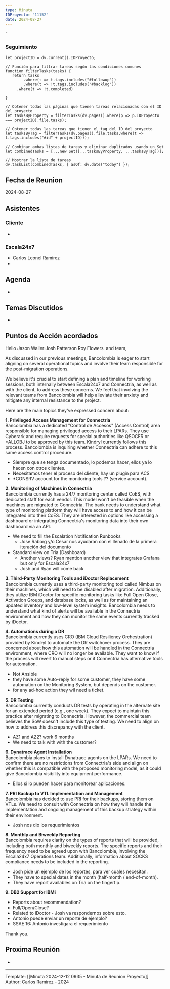 ```yaml
---
type: Minuta
IDProyecto: "11152"
date: 2024-08-27
---
```

`

### Seguimiento

```dataviewjs
let projectID = dv.current().IDProyecto;

// Función para filtrar tareas según las condiciones comunes
function filterTasks(tasks) {
   return tasks
        .where(t => t.tags.includes("#followup"))
        .where(t => !t.tags.includes("#backlog"))
     .where(t => !t.completed)
        
}

// Obtener todas las páginas que tienen tareas relacionadas con el ID del proyecto
let tasksByProperty = filterTasks(dv.pages().where(p => p.IDProyecto === projectID).file.tasks);

// Obtener todas las tareas que tienen el tag del ID del proyecto
let tasksByTag = filterTasks(dv.pages().file.tasks.where(t => t.tags.includes("#id" + projectID)));

// Combinar ambas listas de tareas y eliminar duplicados usando un Set
let combinedTasks = [...new Set([...tasksByProperty, ...tasksByTag])];

// Mostrar la lista de tareas
dv.taskList(combinedTasks, { asOf: dv.date("today") });
 ```
## Fecha de Reunion
2024-08-27

## Asistentes

### Cliente
* 
### Escala24x7
- Carlos Leonel Ramírez
-  

## Agenda
* 
## Temas Discutidos
*  

## Puntos de Acción acordados


Hello Jason Waller Josh Patterson Roy Flowers  and team,

  
As discussed in our previous meetings, Bancolombia is eager to start aligning on several operational topics and involve their team responsible for the post-migration operations.  
  

We believe it's crucial to start defining a plan and timeline for working sessions, both internally between Escala24x7 and Connectria, as well as with the client, to address these concerns. We feel that involving the relevant teams from Bancolombia will help alleviate their anxiety and mitigate any internal resistance to the project.  
  

Here are the main topics they've expressed concern about:  


**1. Privileged Access Management for Connectria**  
Bancolombia has a dedicated "Control de Accesos" (Access Control) area responsible for managing privileged access to their LPARs. They use Cyberark and require requests for special authorities like QSOCFR or *ALLOBJ to be approved by this team. Kindryl currently follows this process. Bancolombia is inquiring whether Connectria can adhere to this same access control procedure.  

- Siempre que se tenga documentado, lo podemos hacer, ellos ya lo hacen con otros clientes.
- Necesitamos tener el proceso del cliente, hay un plugin para ACS
- *CONSRV account for the monitoring tools ?? (service account). 


**2. Monitoring of Machines in Connectria**  
Bancolombia currently has a 24/7 monitoring center called CoES, with dedicated staff for each vendor. This model won't be feasible when the machines are migrated to Connectria. The bank needs to understand what type of monitoring platform they will have access to and how it can be integrated into their CoES. They are interested in options like accessing a dashboard or integrating Connectria's monitoring data into their own dashboard via an API.  


- We need to fill the Escalation Notification Runbooks
	- Jose Raborg y/o Cesar nos ayudaran con el llenado de la primera iteración del documento
- Standard view on Tria (Dashboard)
	- Another views? Ryan mention another view that integrates Grafana but only for Escala24x7
	- Josh and Ryan will come back 
  
**3. Third-Party Monitoring Tools and iDoctor Replacement**  
Bancolombia currently uses a third-party monitoring tool called Nimbus on their machines, which will need to be disabled after migration. Additionally, they utilize IBM iDoctor for specific monitoring tasks like Full Open Close, Activation Groups, and database locks, as well as for maintaining an updated inventory and low-level system insights. Bancolombia needs to understand what kind of alerts will be available in the Connectria environment and how they can monitor the same events currently tracked by iDoctor.  


  
**4. Automations during a DR**  
Bancolombia currently uses CRO (IBM Cloud Resiliency Orchestration) provided by Kindryl to automate the DR switchover process. They are concerned about how this automation will be handled in the Connectria environment, where CRO will no longer be available. They want to know if the process will revert to manual steps or if Connectria has alternative tools for automation.  

- Not Ansible 
- they have some Auto-reply for some customer, they have some automation on the Monitoring System, but depends on the customer.
- for any ad-hoc action they wil need a ticket.


**5. DR Testing**  
Bancolombia currently conducts DR tests by operating in the alternate site for an extended period (e.g., one week). They expect to maintain this practice after migrating to Connectria. However, the commercial team believes the SoW doesn't include this type of testing. We need to align on how to address this discrepancy with the client.  

- AZ1 and AZ2? work 6 months
- We need to talk with with the customer?

  
**6. Dynatrace Agent Installation**  
Bancolombia plans to install Dynatrace agents on the LPARs. We need to confirm there are no restrictions from Connectria's side and align on whether this is compatible with the proposed monitoring model, as it could give Bancolombia visibility into equipment performance.  

- Ellos si lo pueden hacer para monitorear aplicaciones.

**7. PRI Backup to VTL Implementation and Management**  
Bancolombia has decided to use PRI for their backups, storing them on VTLs. We need to consult with Connectria on how they will handle the implementation and ongoing management of this backup strategy within their environment.  

- Josh nos dio los requerimientos

**8. Monthly and Biweekly Reporting**  
Bancolombia requires clarity on the types of reports that will be provided, including both monthly and biweekly reports. The specific reports and their frequency need to be agreed upon with Bancolombia, involving the Escala24x7 Operations team. Additionally, information about SOCKS compliance needs to be included in the reporting.  

- Josh pide un ejemplo de los reportes, para ver cuales necesitan.
- They have to special dates in the month (half-month / end-of-month).
- They have report availables on Tria on the fingertip.


**9. DB2 Support for IBMi**
- Reports about recommendation?
- Full/Open/Close?
- Related to iDoctor - Josh va respondernos sobre esto.
- Antonio puede enviar un reporte de ejemplo?
- SSAE 16: Antonio investigara el requerimiento


Thank you.



## Proxima Reunión
*   

---
Template: [[Minuta 2024-12-12 0935 - Minuta de Reunion Proyecto]]
Author: Carlos Ramírez - 2024

